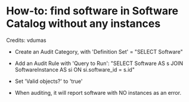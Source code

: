 
# How-to: find software in Software Catalog without any instances
Credits: vdumas
* Create an Audit Category, with 'Definition Set' = "SELECT Software"
* Add an Audit Rule with 'Query to Run': "SELECT Software AS s JOIN SoftwareInstance AS si ON si.software_id = s.id"
* Set 'Valid objects?' to 'true'

* When auditing, it will report software with NO instances as an error.
 

